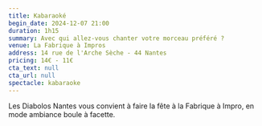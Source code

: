 ```yaml
---
title: Kabaraoké
begin_date: 2024-12-07 21:00
duration: 1h15
summary: Avec qui allez-vous chanter votre morceau préféré ?
venue: La Fabrique à Impros
address: 14 rue de l'Arche Sèche - 44 Nantes
pricing: 14€ - 11€
cta_text: null
cta_url: null
spectacle: kabaraoke
---
```


Les Diabolos Nantes vous convient à faire la fête à la Fabrique à Impro, en mode ambiance boule à facette.
